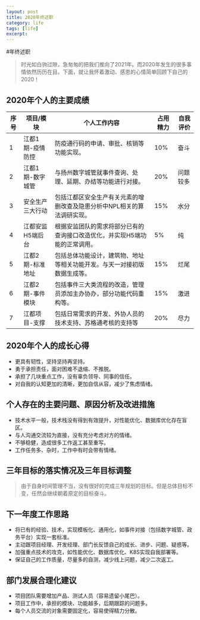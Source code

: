 ```yaml
---
layout: post
title: 2020年终述职
category: life
tags: [life]
excerpt:
---
```


#年终述职
> 时光如白驹过隙，急匆匆的把我们推向了2021年。而2020年发生的很多事情依然历历在目。下面，就让我怀着激动、感恩的心情简单回顾下自己的2020！

## 2020年个人的主要成绩

序号|项目/模块|个人工作内容|占用精力|自我评价
---|---|---|---|---
1|江都1期-疫情防控|防疫通行码的申请、审批、核销等功能实现。|10%|奋斗
2|江都1期-数字城管|与扬州数字城管就事件查询、处理、延期、办结等功能进行对接。|20%|问题较多
3|安全生产三大行动|包括江都区安全生产有关元素的增删改查及隐患分析中NPL相关的算法调研实现。|15%|水分
4|江都安监H5端后台|根据安监团队的需求将部分已有的查询接口改造优化，并实现H5端功能的正常调用。|5%|纯
5|江都2期-标准地址|包括总体功能设计，建筑物、地址等相关功能开发。与天一对接初版数据生成等。|15%|烂尾
6|江都2期-事件模块|包括事件三大类流程的改造，管理员添加主办协办，部分功能代码重构等。|15%|激进
7|江都项目-支撑|包括日常需求的开发、外协人员的技术支持、苏格通考核的支持等|20%|尽力

## 2020年个人的成长心得

- 更具有韧性，坚持坚持再坚持。
- 勇于承担责任，面对困难不退缩、不推脱。
- 承担了几块重点工作，没有辜负领导、同事的信任。
- 对自我的认知更加的清晰，更加自信从容，减少了焦虑情绪。

## 个人存在的主要问题、原因分析及改进措施

- 技术水平一般，技术栈没有得到有效提升，对性能优化、数据库优化存在盲区。
- 与人沟通交流较为直接，没有充分考虑对方的情绪。
- 不够稳健，造成很多工作返工甚至重写。
- 工作任务多、杂时，工作中有时会带有情绪。

## 三年目标的落实情况及三年目标调整

> 由于自身时间管理不当，没有很好的完成三年规划的目标。但是总体目标不变，任然会继续朝着原定的目标奋斗。

## 下一年度工作思路

- 将已有的经验、技术，实现模板化、通用化，如事件对接（包括数字城管、政务平台）实现一套标准。
- 主动跟项目经理、开发经理、部门长反馈自己的成长、进步、问题、疑惑等。
- 加强重点技术的攻克，如性能优化、数据库优化、K8S实现自我部署等。
- 保证自己的工作质量，尽量多的自测，减少线上问题，减少二次返工。

## 部门发展合理化建议

- 项目团队需要增加产品、测试人员（容易遗留小尾巴）。
- 项目工作中，承担的模块、功能越多，后期跟踪的问题多。
- 每个人员交流的对象需要固定化，容易使得精力分散。